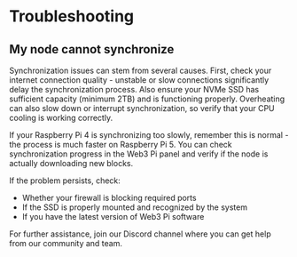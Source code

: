 # Troubleshooting

## My node cannot synchronize

Synchronization issues can stem from several causes. First, check your internet connection quality - unstable or slow connections significantly delay the synchronization process. Also ensure your NVMe SSD has sufficient capacity (minimum 2TB) and is functioning properly. Overheating can also slow down or interrupt synchronization, so verify that your CPU cooling is working correctly.

If your Raspberry Pi 4 is synchronizing too slowly, remember this is normal - the process is much faster on Raspberry Pi 5. You can check synchronization progress in the Web3 Pi panel and verify if the node is actually downloading new blocks.

If the problem persists, check:
- Whether your firewall is blocking required ports
- If the SSD is properly mounted and recognized by the system
- If you have the latest version of Web3 Pi software

For further assistance, join our Discord channel where you can get help from our community and team.

